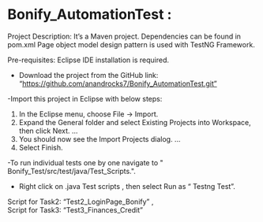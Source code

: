 # Bonify_AutomationTest : 
Project Description: It’s a Maven project. Dependencies can be found in pom.xml Page object model design pattern is used with TestNG Framework.

Pre-requisites: Eclipse IDE installation is required.
- Download the project from the GitHub link:  “https://github.com/anandrocks7/Bonify_AutomationTest.git”

-Import this project in Eclipse with below steps:
1.	In the Eclipse menu, choose File -> Import.
2.	Expand the General folder and select Existing Projects into Workspace, then click Next. ...
3.	You should now see the Import Projects dialog. ...
4.	Select Finish.

-To run individual tests one by one navigate to "  Bonify_Test/src/test/java/Test_Scripts.".
- Right click on  .java Test scripts ,  then select  Run as “ Testng Test”.

Script for Task2: “Test2_LoginPage_Bonify” ,  
Script for Task3: “Test3_Finances_Credit”

 

